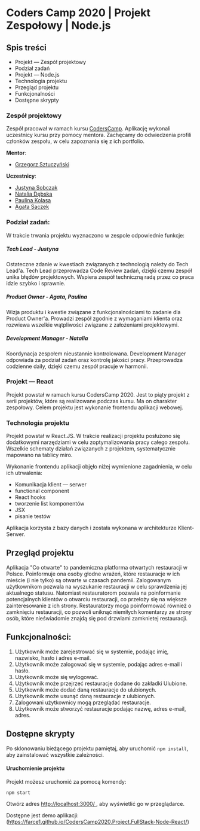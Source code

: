 # Coders Camp 2020 | Projekt Zespołowy | Node.js
 
 ## Spis treści
 
 - Projekt — Zespół projektowy
 - Podział zadań
 - Projekt — Node.js
 - Technologia projektu
 - Przegląd projektu
 - Funkcjonalności
 - Dostępne skrypty
 
 ### Zespół projektowy
 
 Zespół pracował w ramach kursu [CodersCamp](CodersCamp.pl).
 Aplikację wykonali uczestnicy kursu przy pomocy mentora.
 Zachęcamy do odwiedzenia profili członków zespołu, w celu zapoznania się z ich portfolio.

**Mentor**: 
- [Grzegorz Sztuczyński](https://github.com/farce1)

**Uczestnicy**:

- [Justyna Sobczak](https://github.com/s-justina)
- [Natalia Dębska](https://github.com/talcia) 
- [Paulina Kolasa](https://github.com/pkol92) 
- [Agata Saczek](https://github.com/cwaniakobezczel) 


### Podział zadań:

W trakcie trwania projektu wyznaczono w zespole odpowiednie funkcje:

##### Tech Lead - Justyna

Ostateczne zdanie w kwestiach związanych z technologią należy do Tech Lead'a.
Tech Lead przeprowadza Code Review zadań, dzięki czemu zespół unika błędów projektowych.
Wspiera zespół techniczną radą przez co praca idzie szybko i sprawnie.

##### Product Owner - Agata, Paulina

Wizja produktu i kwestie związane z funkcjonalnościami to zadanie dla Product Owner'a.
Prowadzi zespół zgodnie z wymaganiami klienta oraz rozwiewa wszelkie wątpliwości 
związane z założeniami projektowymi.

##### Development Manager - Natalia

Koordynacja zespołem nieustannie kontrolowana.
Development Manager odpowiada za podział zadań oraz kontrolę jakości pracy.
Przeprowadza codzienne daily, dzięki czemu zespół pracuje w harmonii.

### Projekt — React

Projekt powstał w ramach kursu CodersCamp 2020. Jest to piąty projekt
z serii projektów, które są realizowane podczas kursu.
Ma on charakter zespołowy.
Celem projektu jest wykonanie frontendu aplikacji webowej.

### Technologia projektu

Projekt powstał w React.JS.
W trakcie realizacji projektu posłużono się dodatkowymi narzędziami w celu zoptymalizowania
pracy całego zespołu.
Wszelkie schematy działań związanych z projektem, systematycznie mapowano na tablicy miro.

Wykonanie frontendu aplikacji objęło niżej wymienione zagadnienia, w celu ich utrwalenia:

- Komunikacja klient — serwer
- functional component
- React hooks
- tworzenie list komponentów
- JSX
- pisanie testów

Aplikacja korzysta z bazy danych i została wykonana w architekturze Klient-Serwer.

## Przegląd projektu

Aplikacja "Co otwarte" to pandemiczna platforma otwartych restauracji w Polsce.
Poinformuje ona osoby głodne wrażeń, które restauracje w ich mieście (i nie tylko)
są otwarte w czasach pandemii. Zalogowanym użytkownikom pozwala na wyszukanie restauracji
w celu sprawdzenia jej aktualnego statusu. Natomiast restauratorom pozwala na poinformanie 
potencjalnych klientów o otwarciu restauracji, co przełoży się na większe zainteresowanie
z ich strony. Restauratorzy moga poinformować również o zamknięciu restauracji, co pozwoli 
uniknąć niemiłych komentarzy ze strony osób, które nieświadomie znajdą się pod drzwiami 
zamknietej restauracji. 


## Funkcjonalności:
1. Użytkownik może zarejestrować się w systemie, podając imię, nazwisko, hasło i adres e-mail.
2. Użytkownik może zalogować się w systemie, podając adres e-mail i hasło.
3. Użytkownik może się wylogować.
4. Użytkownik może przejrzeć restauracje dodane do zakładki Ulubione.
5. Użytkownik może dodać daną restauracje do ulubionych.
6. Użytkownik może usunąć daną restauracje z ulubionych.
7. Zalogowani użytkownicy mogą przeglądać restauracje.
8. Użytkownik może stworzyć restauracje podając nazwę, adres e-mail, adres.


## Dostępne skrypty

Po sklonowaniu bieżącego projektu pamiętaj, aby
uruchomić `npm install`, aby zainstalować wszystkie zależności.

#### Uruchomienie projektu

Projekt możesz uruchomić za pomocą komendy:

`npm start`

Otwórz adres [http://localhost:3000/
](/http://localhost:3000/), aby wyświetlić go w przeglądarce.

Dostępne jest demo aplikacji: (https://farce1.github.io/CodersCamp2020.Project.FullStack-Node-React/)
